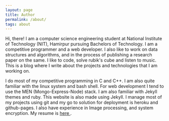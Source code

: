 ```yaml
---
layout: page
title: Author
permalink: /about/
tags: about
---
```


Hi, there! I am a computer science engineering student at National Institute of Technology (NIT), Hamirpur pursuing Bachelors of Technology. I am a competitive programmer and a web developer. I also like to work on data structures and algorithms, and in the process of publishing a research paper on the same. I like to code, solve rubik's cube and listen to music. This is a blog where I write about the projects and technologies that I am working on.

I do most of my competitive programming in C and C++. I am also quite familiar with the linux system and bash shell. For web development I tend to use the MEN (Mongo-Express-Node) stack. I am also familiar with Jekyll themes and ruby. This website is also made using Jekyll. I manage most of my projects using git and my go to solution for deployment is heroku and github-pages. I also have experience in Image processing, and system encryption. My resume is <a href="https://drive.google.com/file/d/1wj_Kgys082UStVdMAODrOzHGiPDovnUQ/view?usp=sharing"> here </a>.
